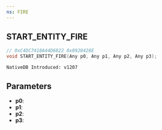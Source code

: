 ```yaml
---
ns: FIRE
---
```

## START_ENTITY_FIRE

```c
// 0xC4DC7418A44D6822 0x8928428E
void START_ENTITY_FIRE(Any p0, Any p1, Any p2, Any p3);
```

```
NativeDB Introduced: v1207
```

## Parameters
* **p0**:
* **p1**:
* **p2**:
* **p3**:
